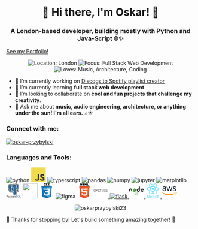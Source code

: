 <h1 align="center">👋 Hi there, I'm Oskar! 🚀</h1>
<h3 align="center">A London-based developer, building mostly with Python and Java-Script 🌐✨</h3>

<a href="https://oskarprzybylski23.github.io/Portfolio-Website/">See my Portfolio!</a>

<p align="center">
  <img src="https://img.shields.io/badge/Lives-London-1abc9c?style=flat-square" alt="Location: London">
  <img src="https://img.shields.io/badge/Focus-Full%20Stack%20Web%20Development-blueviolet?style=flat-square" alt="Focus: Full Stack Web Development">
  <img src="https://img.shields.io/badge/Loves-Music%20%E2%99%AB%EF%B8%8F%2C%20Architecture%20%E2%9C%A8%2C%20Coding%20%F0%9F%9A%80-ff69b4?style=flat-square" alt="Loves: Music, Architecture, Coding">
</p>

- 🔭 I’m currently working on [Discogs to Spotify playlist creator](https://github.com/oskarprzybylski23/Discogs-Spotify-Playlist-Creator.git)
- 🌱 I’m currently learning **full stack web development**
- 👯 I’m looking to collaborate on **cool and fun projects that challenge my creativity**.
- 💬 Ask me about **music, audio engineering, architecture, or anything under the sun! I'm all ears.** 🎶☀️

<h3 align="left">Connect with me:</h3>
<p align="left">
  <a href="https://linkedin.com/in/oskar-przybylski" target="_blank">
    <img src="https://raw.githubusercontent.com/rahuldkjain/github-profile-readme-generator/master/src/images/icons/Social/linked-in-alt.svg" alt="oskar-przybylski" height="30" width="40" />
  </a>
</p>

<h3 align="left">Languages and Tools:</h3>
<p align="left">
  <img src="https://cdn.jsdelivr.net/gh/devicons/devicon@latest/icons/python/python-original-wordmark.svg" alt="python" width="40" height="40"/>
  <img src="https://raw.githubusercontent.com/devicons/devicon/master/icons/javascript/javascript-original.svg" alt="javascript" width="40" height="40"/>
  <img src="https://cdn.jsdelivr.net/gh/devicons/devicon@latest/icons/typescript/typescript-original.svg" alt="typerscript" width="40" height="40"/>
  <img src="https://cdn.jsdelivr.net/gh/devicons/devicon@latest/icons/pandas/pandas-original-wordmark.svg" alt="pandas" width="40" height="40"/>
  <img src="https://cdn.jsdelivr.net/gh/devicons/devicon@latest/icons/numpy/numpy-original-wordmark.svg" alt="numpy" width="40" height="40"/>
  <img src="https://cdn.jsdelivr.net/gh/devicons/devicon@latest/icons/jupyter/jupyter-original-wordmark.svg" alt="jupyter" width="40" height="40"/>
  <img src="https://cdn.jsdelivr.net/gh/devicons/devicon@latest/icons/matplotlib/matplotlib-plain-wordmark.svg" alt="matplotlib" width="40" height="40"/>
  <img src="https://raw.githubusercontent.com/devicons/devicon/master/icons/postgresql/postgresql-original-wordmark.svg" alt="postgresql" width="40" height="40"/>
  <img src="https://cdn.jsdelivr.net/gh/devicons/devicon@latest/icons/sqlite/sqlite-original-wordmark.svg" width="40" height="40"/>
  <img src="https://raw.githubusercontent.com/devicons/devicon/master/icons/css3/css3-original-wordmark.svg" alt="css3" width="40" height="40"/>
  <img src="https://www.vectorlogo.zone/logos/figma/figma-icon.svg" alt="figma" width="40" height="40"/>
  <img src="https://raw.githubusercontent.com/devicons/devicon/master/icons/html5/html5-original-wordmark.svg" alt="html5" width="40" height="40"/>
  <a href="https://expressjs.com" target="_blank" rel="noreferrer"> <img src="https://raw.githubusercontent.com/devicons/devicon/master/icons/express/express-original-wordmark.svg" alt="express" width="40" height="40"/> </a> <a href="https://flask.palletsprojects.com/" target="_blank" rel="noreferrer"> <img src="https://www.vectorlogo.zone/logos/pocoo_flask/pocoo_flask-icon.svg" alt="flask" width="40" height="40"/> </a> <a href="https://nodejs.org" target="_blank" rel="noreferrer"> <img src="https://raw.githubusercontent.com/devicons/devicon/master/icons/nodejs/nodejs-original-wordmark.svg" alt="nodejs" width="40" height="40"/> </a> <a href="https://reactjs.org/" target="_blank" rel="noreferrer"> <img src="https://raw.githubusercontent.com/devicons/devicon/master/icons/react/react-original-wordmark.svg" alt="react" width="40" height="40"/> </a> 
  <a href="https://aws.amazon.com" target="_blank" rel="noreferrer"> <img src="https://raw.githubusercontent.com/devicons/devicon/master/icons/amazonwebservices/amazonwebservices-original-wordmark.svg" alt="aws" width="40" height="40"/> </a>
</p>

<p align="center">
  <img src="https://github-readme-stats.vercel.app/api/top-langs?username=oskarprzybylski23&show_icons=true&theme=tokyonight&locale=en&layout=donut" alt="oskarprzybylski23" />
</p>

🎉 Thanks for stopping by! Let's build something amazing together! 🚀

